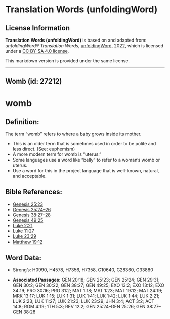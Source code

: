 # Translation Words (unfoldingWord)

## License Information

**Translation Words (unfoldingWord)** is based on and adapted from: _unfoldingWord® Translation Words_, [unfoldingWord](https://unfoldingword.org/utw), 2022, which is licensed under a [CC BY-SA 4.0 license](https://creativecommons.org/licenses/by-sa/4.0/legalcode.en).

This markdown version is provided under the same license.



--------------------------------

## Womb (id: 27212)

womb
====

Definition:
-----------

The term “womb” refers to where a baby grows inside its mother.

* This is an older term that is sometimes used in order to be polite and less direct. (See: euphemism)
* A more modern term for womb is “uterus.”
* Some languages use a word like “belly” to refer to a woman’s womb or uterus.
* Use a word for this in the project language that is well\-known, natural, and acceptable.

Bible References:
-----------------

* [Genesis 25:23](https://ref.ly/Gen25:23)
* [Genesis 25:24–26](https://ref.ly/Gen25:24-Gen25:26)
* [Genesis 38:27–28](https://ref.ly/Gen38:27-Gen38:28)
* [Genesis 49:25](https://ref.ly/Gen49:25)
* [Luke 2:21](https://ref.ly/Luke2:21)
* [Luke 11:27](https://ref.ly/Luke11:27)
* [Luke 23:29](https://ref.ly/Luke23:29)
* [Matthew 19:12](https://ref.ly/Matt19:12)

Word Data:
----------

* Strong’s: H0990, H4578, H7356, H7358, G10640, G28360, G33880

* **Associated Passages:** GEN 20:18; GEN 25:23; GEN 25:24; GEN 29:31; GEN 30:2; GEN 30:22; GEN 38:27; GEN 49:25; EXO 13:2; EXO 13:12; EXO 34:19; PRO 30:16; PRO 31:2; MAT 1:18; MAT 1:23; MAT 19:12; MAT 24:19; MRK 13:17; LUK 1:15; LUK 1:31; LUK 1:41; LUK 1:42; LUK 1:44; LUK 2:21; LUK 2:23; LUK 11:27; LUK 21:23; LUK 23:29; JHN 3:4; ACT 3:2; ACT 14:8; ROM 4:19; 1TH 5:3; REV 12:2; GEN 25:24–GEN 25:26; GEN 38:27–GEN 38:28

